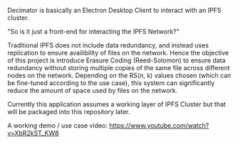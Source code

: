 Decimator is basically an Electron Desktop Client to interact with an IPFS cluster.

"So is it just a front-end for interacting the IPFS Network?"

Traditional IPFS does not include data redundancy, and instead uses replication to ensure availibility of files on the network.
Hence the objective of this project is introduce Erasure Coding (Reed-Solomon) to ensure data redundancy without storing multiple copies of the same file
across different nodes on the network. Depending on the RS(n, k) values chosen (which can be fine-tuned according to the use case), this system can significantly
reduce the amount of space used by files on the network.

Currently this application assumes a working layer of IPFS Cluster but that will be packaged into this repository later.

A working demo / use case video: https://www.youtube.com/watch?v=XbR2kST_KW8
